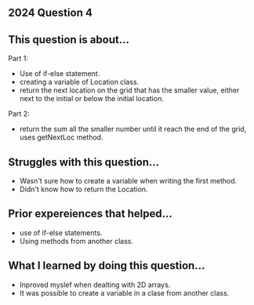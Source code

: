 ## 2024 Question 4 

## This question is about...
Part 1:
- Use of if-else statement. 
- creating a variable of Location class. 
- return the next location on the grid that has the smaller value, either next to the initial or below the initial location.

Part 2: 
- return the sum all the smaller number until it reach the end of the grid, uses getNextLoc method.

## Struggles with this question...
- Wasn't sure how to create a variable when writing the first method. 
- Didn't know how to return the Location.

## Prior expereiences that helped...
- use of if-else statements. 
- Using methods from another class. 

## What I learned by doing this question...
- Inproved myslef when dealting with 2D arrays. 
- It was possible to create a variable in a clase from another class. 
